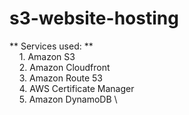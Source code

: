 # s3-website-hosting
** Services used: ** \
&nbsp;&nbsp;&nbsp;&nbsp;1. Amazon S3 \
&nbsp;&nbsp;&nbsp;&nbsp;2. Amazon Cloudfront \
&nbsp;&nbsp;&nbsp;&nbsp;3. Amazon Route 53 \
&nbsp;&nbsp;&nbsp;&nbsp;4. AWS Certificate Manager \
&nbsp;&nbsp;&nbsp;&nbsp;5. Amazon DynamoDB \
